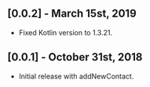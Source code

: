 ## [0.0.2] - March 15st, 2019
  
* Fixed Kotlin version to 1.3.21.

## [0.0.1] - October 31st, 2018

* Initial release with addNewContact.
